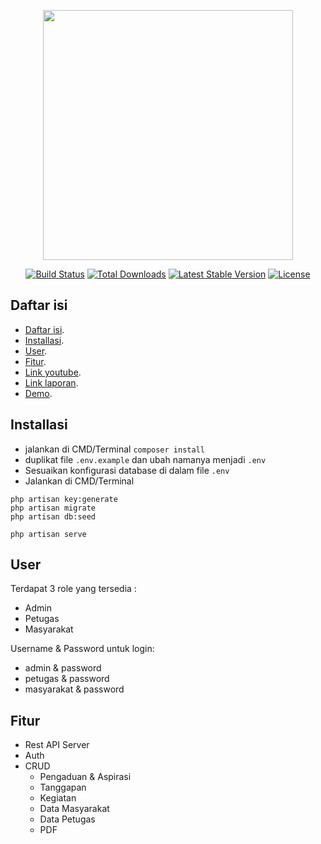 <p align="center"><img src="https://laravel.com/img/logotype.min.svg" width="400"></p>

<p align="center">
<a href="https://travis-ci.org/laravel/framework"><img src="https://travis-ci.org/laravel/framework.svg" alt="Build Status"></a>
<a href="https://packagist.org/packages/laravel/framework"><img src="https://poser.pugx.org/laravel/framework/d/total.svg" alt="Total Downloads"></a>
<a href="https://packagist.org/packages/laravel/framework"><img src="https://poser.pugx.org/laravel/framework/v/stable.svg" alt="Latest Stable Version"></a>
<a href="https://packagist.org/packages/laravel/framework"><img src="https://poser.pugx.org/laravel/framework/license.svg" alt="License"></a>
</p>

## Daftar isi

- [Daftar isi](#daftar-isi).
- [Installasi](#installasi).
- [User](#user).
- [Fitur](#Fitur).
- [Link youtube](https://youtu.be/brYfkMhah3g).
- [Link laporan](https://drive.google.com/file/d/1lTdfUn24Y5Or7c8OjKstglnGbawfBi1g/view?usp=sharing).
- [Demo](http://tranquil-taiga-82889.herokuapp.com/login).


## Installasi

- jalankan di CMD/Terminal `composer install`
- duplikat file `.env.example` dan ubah namanya menjadi `.env`
- Sesuaikan konfigurasi database di dalam file `.env`
- Jalankan di CMD/Terminal
```
php artisan key:generate
php artisan migrate
php artisan db:seed

php artisan serve
```

## User

Terdapat 3 role yang tersedia :
- Admin
- Petugas
- Masyarakat

Username & Password untuk login:
- admin & password
- petugas & password
- masyarakat & password

## Fitur

- Rest API Server
- Auth
- CRUD
  - Pengaduan & Aspirasi
  - Tanggapan
  - Kegiatan
  - Data Masyarakat
  - Data Petugas
  - PDF
